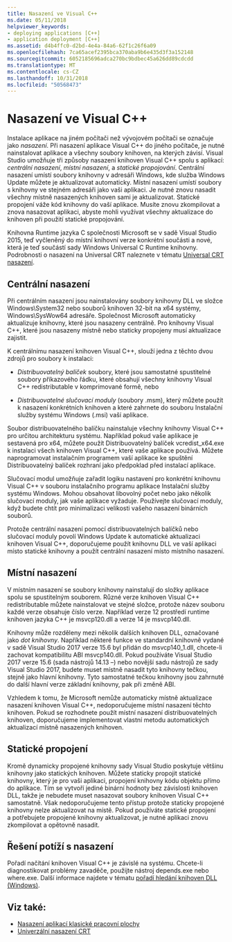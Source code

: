 ```yaml
---
title: Nasazení ve Visual C++
ms.date: 05/11/2018
helpviewer_keywords:
- deploying applications [C++]
- application deployment [C++]
ms.assetid: d4b4ffc0-d2bd-4e4a-84a6-62f1c26f6a09
ms.openlocfilehash: 7ca65acef2395bca370aba9b6e435d3f3a152148
ms.sourcegitcommit: 6052185696adca270bc9bdbec45a626dd89cdcdd
ms.translationtype: MT
ms.contentlocale: cs-CZ
ms.lasthandoff: 10/31/2018
ms.locfileid: "50568473"
---
```

# <a name="deployment-in-visual-c"></a>Nasazení ve Visual C++

Instalace aplikace na jiném počítači než vývojovém počítači se označuje jako *nasazení*. Při nasazení aplikace Visual C++ do jiného počítače, je nutné nainstalovat aplikace a všechny soubory knihoven, na kterých závisí. Visual Studio umožňuje tři způsoby nasazení knihoven Visual C++ spolu s aplikací: *centrální nasazení*, *místní nasazení*, a *statické propojování*. Centrální nasazení umístí soubory knihovny v adresáři Windows, kde služba Windows Update můžete je aktualizovat automaticky. Místní nasazení umístí soubory s knihovny ve stejném adresáři jako vaši aplikaci. Je nutné znovu nasadit všechny místně nasazených knihoven sami je aktualizovat. Statické propojení váže kód knihovny do vaší aplikace. Musíte znovu zkompilovat a znova nasazovat aplikaci, abyste mohli využívat všechny aktualizace do knihoven při použití statické propojování.

Knihovna Runtime jazyka C společnosti Microsoft se v sadě Visual Studio 2015, teď vyčleněný do místní knihovní verze konkrétní součásti a nové, která je teď součástí sady Windows Universal C Runtime knihovny. Podrobnosti o nasazení na Universal CRT naleznete v tématu [Universal CRT nasazení](universal-crt-deployment.md).

## <a name="central-deployment"></a>Centrální nasazení

Při centrálním nasazení jsou nainstalovány soubory knihovny DLL ve složce Windows\System32 nebo souborů knihoven 32-bit na x64 systémy, Windows\SysWow64 adresáře. Společnost Microsoft automaticky aktualizuje knihovny, které jsou nasazeny centrálně. Pro knihovny Visual C++, které jsou nasazeny místně nebo staticky propojeny musí aktualizace zajistit.

K centrálnímu nasazení knihoven Visual C++, slouží jedna z těchto dvou zdrojů pro soubory k instalaci:

- *Distribuovatelný balíček* soubory, které jsou samostatné spustitelné soubory příkazového řádku, které obsahují všechny knihovny Visual C++ redistributable v komprimované formě, nebo

- *Distribuovatelné slučovací moduly* (soubory .msm), který můžete použít k nasazení konkrétních knihoven a které zahrnete do souboru Instalační služby systému Windows (.msi) vaší aplikace.

Soubor distribuovatelného balíčku nainstaluje všechny knihovny Visual C++ pro určitou architekturu systému. Například pokud vaše aplikace je sestavená pro x64, můžete použít Distribuovatelný balíček vcredist_x64.exe k instalaci všech knihoven Visual C++, které vaše aplikace používá. Můžete naprogramovat instalačním programem vaší aplikace ke spuštění Distribuovatelný balíček rozhraní jako předpoklad před instalací aplikace.

Slučovací modul umožňuje zařadit logiku nastavení pro konkrétní knihovnu Visual C++ v souboru instalačního programu aplikace Instalační služby systému Windows. Mohou obsahovat libovolný počet nebo jako několik slučovací moduly, jak vaše aplikace vyžaduje. Používejte slučovací moduly, když budete chtít pro minimalizaci velikosti vašeho nasazení binárních souborů.

Protože centrální nasazení pomocí distribuovatelných balíčků nebo slučovací moduly povolí Windows Update k automatické aktualizaci knihoven Visual C++, doporučujeme použít knihovnu DLL ve vaší aplikaci místo statické knihovny a použít centrální nasazení místo místního nasazení.

## <a name="local-deployment"></a>Místní nasazení

V místním nasazení se soubory knihovny nainstalují do složky aplikace spolu se spustitelným souborem. Různé verze knihoven Visual C++ redistributable můžete nainstalovat ve stejné složce, protože název souboru každé verze obsahuje číslo verze. Například verze 12 prostředí runtime knihoven jazyka C++ je msvcp120.dll a verze 14 je msvcp140.dll.

Knihovny může rozděleny mezi několik dalších knihoven DLL, označované jako *dot knihovny*. Například některé funkce ve standardní knihovně vydané v sadě Visual Studio 2017 verze 15.6 byl přidán do msvcp140_1.dll, chcete-li zachovat kompatibilitu ABI msvcp140.dll. Pokud používáte Visual Studio 2017 verze 15.6 (sada nástrojů 14.13 –) nebo novější sadu nástrojů ze sady Visual Studio 2017, budete muset místně nasadit tyto knihovny tečkou, stejně jako hlavní knihovny. Tyto samostatné tečkou knihovny jsou zahrnuté do další hlavní verze základní knihovny, pak při změně ABI.

Vzhledem k tomu, že Microsoft nemůže automaticky místně aktualizace nasazení knihoven Visual C++, nedoporučujeme místní nasazení těchto knihoven. Pokud se rozhodnete použít místní nasazení distribuovatelných knihoven, doporučujeme implementovat vlastní metodu automatických aktualizací místně nasazených knihoven.

## <a name="static-linking"></a>Statické propojení

Kromě dynamicky propojené knihovny sady Visual Studio poskytuje většinu knihovny jako statických knihoven. Můžete staticky propojit statické knihovny, který je pro vaši aplikaci, propojení knihovny kódu objektu přímo do aplikace. Tím se vytvoří jediné binární hodnoty bez závislosti knihoven DLL, takže je nebudete muset nasazovat soubory knihoven Visual C++ samostatně. Však nedoporučujeme tento přístup protože staticky propojené knihovny nelze aktualizovat na místě. Pokud používáte statické propojení a potřebujete propojené knihovny aktualizovat, je nutné aplikaci znovu zkompilovat a opětovně nasadit.

## <a name="troubleshooting-deployment-issues"></a>Řešení potíží s nasazení

Pořadí načítání knihoven Visual C++ je závislé na systému. Chcete-li diagnostikovat problémy zavaděče, použijte nástroj depends.exe nebo where.exe. Další informace najdete v tématu [pořadí hledání knihoven DLL (Windows)](/windows/desktop/Dlls/dynamic-link-library-search-order).

## <a name="see-also"></a>Viz také:

- [Nasazení aplikací klasické pracovní plochy](../ide/deploying-native-desktop-applications-visual-cpp.md)
- [Univerzální nasazení CRT](universal-crt-deployment.md)
